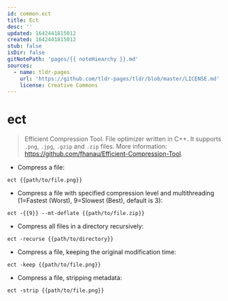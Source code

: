 ```yaml
---
id: common.ect
title: Ect
desc: ''
updated: 1642441815012
created: 1642441815012
stub: false
isDir: false
gitNotePath: 'pages/{{ noteHiearchy }}.md'
sources:
  - name: tldr-pages
    url: 'https://github.com/tldr-pages/tldr/blob/master/LICENSE.md'
    license: Creative Commons
---
```

# ect

> Efficient Compression Tool.
> File optimizer written in C++. It supports `.png`, `.jpg`, `.gzip` and `.zip` files.
> More information: <https://github.com/fhanau/Efficient-Compression-Tool>.

- Compress a file:

`ect {{path/to/file.png}}`

- Compress a file with specified compression level and multithreading (1=Fastest (Worst), 9=Slowest (Best), default is 3):

`ect -{{9}} --mt-deflate {{path/to/file.zip}}`

- Compress all files in a directory recursively:

`ect -recurse {{path/to/directory}}`

- Compress a file, keeping the original modification time:

`ect -keep {{path/to/file.png}}`

- Compress a file, stripping metadata:

`ect -strip {{path/to/file.png}}`

